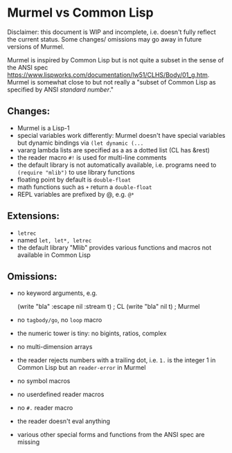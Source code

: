 # Murmel vs Common Lisp

Disclaimer: this document is WIP and incomplete, i.e. doesn't fully reflect the current status.
Some changes/ omissions may go away in future versions of Murmel.


Murmel is inspired by Common Lisp but is not quite a subset in the sense of the ANSI spec https://www.lispworks.com/documentation/lw51/CLHS/Body/01_g.htm.
Murmel is somewhat close to but not really a "subset of Common Lisp as specified by ANSI _standard number_."


## Changes:

- Murmel is a Lisp-1
- special variables work differently: Murmel doesn't have special variables but dynamic bindings via `(let dynamic (...`
- vararg lambda lists are specified as a as a dotted list (CL has &rest)
- the reader macro `#!` is used for multi-line comments
- the default library is not automatically available, i.e. programs need to `(require "mlib")` to use library functions
- floating point by default is `double-float`
- math functions such as `+` return a `double-float`
- REPL variables are prefixed by @, e.g. `@*`


## Extensions:

- `letrec`
- named `let, let*, letrec`
- the default library "Mlib" provides various functions and macros not available in Common Lisp


## Omissions:

- no keyword arguments, e.g.

    (write "bla" :escape nil :stream t)  ; CL
    (write "bla" nil t)  ; Murmel

- no `tagbody/go`, no `loop` macro
- the numeric tower is tiny: no bigints, ratios, complex
- no multi-dimension arrays
- the reader rejects numbers with a trailing dot, i.e. `1.` is the integer 1 in Common Lisp but an `reader-error` in Murmel
- no symbol macros
- no userdefined reader macros
- no `#.` reader macro
- the reader doesn't eval anything
- various other special forms and functions from the ANSI spec are missing
